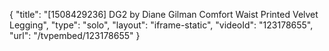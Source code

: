 {
    "title": "[1508429236] DG2 by Diane Gilman Comfort Waist Printed Velvet Legging",
    "type": "solo",
    "layout": "iframe-static",
    "videoId": "123178655",
    "url": "\/tvpembed\/123178655"
}